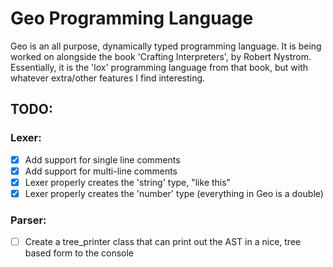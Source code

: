 # Geo Programming Language

Geo is an all purpose, dynamically typed programming language.  It is being worked on alongside the book 'Crafting Interpreters', by Robert Nystrom.
Essentially, it is the 'lox' programming language from that book, but with whatever extra/other features I find interesting. 

## TODO:
### Lexer:
- [x] Add support for single line comments
- [x] Add support for multi-line comments
- [x] Lexer properly creates the 'string' type, "like this"
- [x] Lexer properly creates the 'number' type (everything in Geo is a double)

### Parser:
- [ ] Create a tree_printer class that can print out the AST in a nice, tree based form to the console
